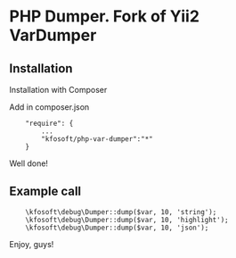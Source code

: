 # PHP Dumper. Fork of Yii2 VarDumper
## Installation

Installation with Composer

Add in composer.json
~~~
    "require": {
        ...
        "kfosoft/php-var-dumper":"*"
    }
~~~

Well done!

## Example call
~~~
    \kfosoft\debug\Dumper::dump($var, 10, 'string');
	\kfosoft\debug\Dumper::dump($var, 10, 'highlight');
	\kfosoft\debug\Dumper::dump($var, 10, 'json');
~~~

Enjoy, guys!
